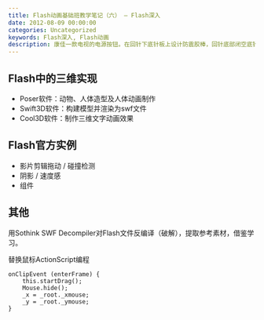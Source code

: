 ```yaml
---
title: Flash动画基础班教学笔记（六） – Flash深入
date: 2012-08-09 00:00:00
categories: Uncategorized
keywords: Flash深入, Flash动画
description: 康佳一款电视的电源按钮。在回针下底针板上设计防震胶棒，回针底部闭空底针板，这样合模时回针推动防震胶棒使面针板和底针板带动顶针先复位
---
```


## Flash中的三维实现

- Poser软件：动物、人体造型及人体动画制作
- Swift3D软件：构建模型并渲染为swf文件
- Cool3D软件：制作三维文字动画效果

## Flash官方实例

- 影片剪辑拖动 / 碰撞检测
- 阴影 / 速度感
- 组件

## 其他

用Sothink SWF Decompiler对Flash文件反编译（破解），提取参考素材，借鉴学习。

替换鼠标ActionScript编程

```
onClipEvent (enterFrame) {
    this.startDrag();
    Mouse.hide();
    _x = _root._xmouse;
    _y = _root._ymouse;
}
```
